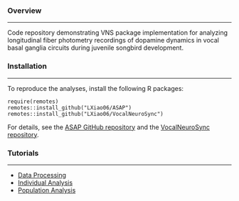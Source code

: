 ### Overview
------
Code repository demonstrating VNS package implementation for analyzing longitudinal fiber photometry recordings of dopamine dynamics in vocal basal ganglia circuits during juvenile songbird development.


### Installation
------
To reproduce the analyses, install the following R packages:
```{r, install_pkgs, eval = FALSE}
require(remotes)
remotes::install_github("LXiao06/ASAP")
remotes::install_github("LXiao06/VocalNeuroSync")
```
For details, see the [ASAP GitHub repository](https://github.com/LXiao06/ASAP) and the [VocalNeuroSync repository](https://github.com/LXiao06/VocalNeuroSync).

### Tutorials
------
- [Data Processing](data_processing.html)
  <br />
- [Individual Analysis](individual_analysis.html)
  <br />
- [Population Analysis](populaiton_analysis.html)
